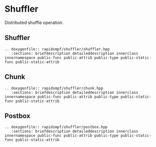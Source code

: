 # Shuffler

Distributed shuffle operation.

## Shuffler

```{eval-rst}
.. doxygenfile:: rapidsmpf/shuffler/shuffler.hpp
   :sections: briefdescription detaileddescription innerclass innernamespace public-func public-attrib public-type public-static-func public-static-attrib
```

## Chunk

```{eval-rst}
.. doxygenfile:: rapidsmpf/shuffler/chunk.hpp
   :sections: briefdescription detaileddescription innerclass innernamespace public-func public-attrib public-type public-static-func public-static-attrib
```

## Postbox

```{eval-rst}
.. doxygenfile:: rapidsmpf/shuffler/postbox.hpp
   :sections: briefdescription detaileddescription innerclass innernamespace public-func public-attrib public-type public-static-func public-static-attrib
```
